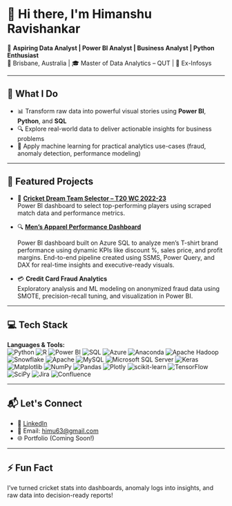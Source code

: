 # 👋 Hi there, I'm Himanshu Ravishankar

🎯 **Aspiring Data Analyst | Power BI Analyst | Business Analyst | Python Enthusiast**  
📍 Brisbane, Australia | 🎓 Master of Data Analytics – QUT | 💼 Ex-Infosys

---

## 💼 What I Do
- 📊 Transform raw data into powerful visual stories using **Power BI**, **Python**, and **SQL**
- 🔍 Explore real-world data to deliver actionable insights for business problems
- 🧠 Apply machine learning for practical analytics use-cases (fraud, anomaly detection, performance modeling)

---

## 📌 Featured Projects

- 🏏 **[Cricket Dream Team Selector – T20 WC 2022-23](https://github.com/HimanshuRavishankar/Cricket-Dream-Team-Selector-T20-World-Cup-2022-23)**  
  Power BI dashboard to select top-performing players using scraped match data and performance metrics.

- 🔍 **[Men’s Apparel Performance Dashboard](https://github.com/HimanshuRavishankar/Azure-Power-BI-Project.git)**

  Power BI dashboard built on Azure SQL to analyze men’s T-shirt brand performance using dynamic KPIs like discount %, sales price, and profit margins. End-to-end pipeline created using SSMS, Power Query, and DAX for real-time insights and executive-ready visuals.

- 💳 **Credit Card Fraud Analytics**  
  Exploratory analysis and ML modeling on anonymized fraud data using SMOTE, precision-recall tuning, and visualization in Power BI.
  
---

## 💻 Tech Stack

**Languages & Tools:**  
![Python](https://img.shields.io/badge/python-3670A0?style=for-the-badge&logo=python&logoColor=ffdd54)
![R](https://img.shields.io/badge/r-%23276DC3.svg?style=for-the-badge&logo=r&logoColor=white)
![Power BI](https://img.shields.io/badge/PowerBI-F2C811?style=for-the-badge&logo=powerbi&logoColor=black)
![SQL](https://img.shields.io/badge/SQL-4479A1.svg?style=for-the-badge&logo=mysql&logoColor=white)
![Azure](https://img.shields.io/badge/azure-%230072C6.svg?style=for-the-badge&logo=microsoftazure&logoColor=white)
![Anaconda](https://img.shields.io/badge/Anaconda-%2344A833.svg?style=for-the-badge&logo=anaconda&logoColor=white)
![Apache Hadoop](https://img.shields.io/badge/Apache%20Hadoop-66CCFF?style=for-the-badge&logo=apachehadoop&logoColor=black)
![Snowflake](https://img.shields.io/badge/snowflake-%2329B5E8.svg?style=for-the-badge&logo=snowflake&logoColor=white)
![Apache](https://img.shields.io/badge/apache-%23D42029.svg?style=for-the-badge&logo=apache&logoColor=white)
![MySQL](https://img.shields.io/badge/mysql-4479A1.svg?style=for-the-badge&logo=mysql&logoColor=white)
![Microsoft SQL Server](https://img.shields.io/badge/Microsoft%20SQL%20Server-CC2927?style=for-the-badge&logo=microsoft%20sql%20server&logoColor=white)
![Keras](https://img.shields.io/badge/Keras-%23D00000.svg?style=for-the-badge&logo=Keras&logoColor=white)
![Matplotlib](https://img.shields.io/badge/Matplotlib-%23ffffff.svg?style=for-the-badge&logo=Matplotlib&logoColor=black)
![NumPy](https://img.shields.io/badge/numpy-%23013243.svg?style=for-the-badge&logo=numpy&logoColor=white)
![Pandas](https://img.shields.io/badge/pandas-%23150458.svg?style=for-the-badge&logo=pandas&logoColor=white)
![Plotly](https://img.shields.io/badge/Plotly-%233F4F75.svg?style=for-the-badge&logo=plotly&logoColor=white)
![scikit-learn](https://img.shields.io/badge/scikit--learn-%23F7931E.svg?style=for-the-badge&logo=scikit-learn&logoColor=white)
![TensorFlow](https://img.shields.io/badge/TensorFlow-%23FF6F00.svg?style=for-the-badge&logo=TensorFlow&logoColor=white)
![SciPy](https://img.shields.io/badge/SciPy-%230C55A5.svg?style=for-the-badge&logo=scipy&logoColor=white)
![Jira](https://img.shields.io/badge/jira-%230A0FFF.svg?style=for-the-badge&logo=jira&logoColor=white)
![Confluence](https://img.shields.io/badge/confluence-%23172BF4.svg?style=for-the-badge&logo=confluence&logoColor=white)


---

## 📬 Let's Connect

- 💼 [LinkedIn](https://www.linkedin.com/in/himanshu-ravishankar-data-analyst)
- 📧 Email: himu63@gmail.com 
- 🌐 Portfolio (Coming Soon!)

---

## ⚡ Fun Fact
I’ve turned cricket stats into dashboards, anomaly logs into insights, and raw data into decision-ready reports!


